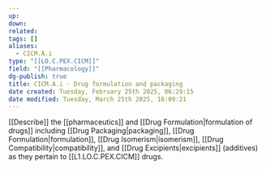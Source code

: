 ```yaml
---
up: 
down: 
related: 
tags: []
aliases:
  - CICM.A.i
type: "[[LO.C.PEX.CICM]]"
field: "[[Pharmacology]]"
dg-publish: true
title: CICM.A.i - Drug formulation and packaging
date created: Tuesday, February 25th 2025, 06:29:15
date modified: Tuesday, March 25th 2025, 16:09:21
---
```


[[Describe]] the [[pharmaceutics]] and [[Drug Formulation|formulation of drugs]] including [[Drug Packaging|packaging]], [[Drug Formulation|formulation]], [[Drug Isomerism|isomerism]], [[Drug Compatibility|compatibility]], and [[Drug Excipients|excipients]] (additives) as they pertain to [[L1.LO.C.PEX.CICM]] drugs.
